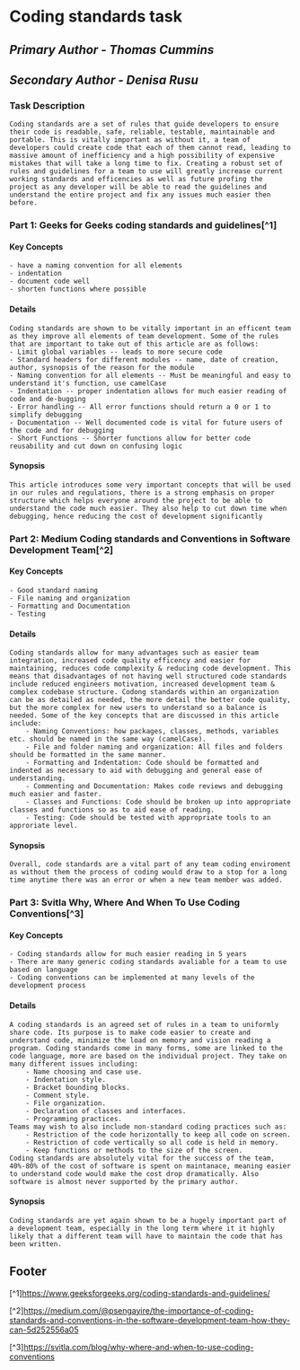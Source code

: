 # Coding standards task
## *Primary Author - Thomas Cummins*
## *Secondary Author - Denisa Rusu*

### **Task Description**        
    Coding standards are a set of rules that guide developers to ensure their code is readable, safe, reliable, testable, maintainable and portable. This is vitally important as without it, a team of developers could create code that each of them cannot read, leading to massive amount of inefficiency and a high possibility of expensive mistakes that will take a long time to fix. Creating a robust set of rules and guidelines for a team to use will greatly increase current working standards and efficencies as well as future profing the project as any developer will be able to read the guidelines and understand the entire project and fix any issues much easier then before.

### Part 1: Geeks for Geeks coding standards and guidelines[^1]
#### **Key Concepts**
    - have a naming convention for all elements
    - indentation
    - document code well
    - shorten functions where possible
#### **Details**
    Coding standards are shown to be vitally important in an efficent team as they improve all elements of team development. Some of the rules that are important to take out of this article are as follows:
    - Limit global variables -- leads to more secure code
    - Standard headers for different modules -- name, date of creation, author, sysnopsis of the reason for the module
    - Naming convention for all elements -- Must be meaningful and easy to understand it's function, use camelCase
    - Indentation -- proper indentation allows for much easier reading of code and de-bugging
    - Error handling -- All error functions should return a 0 or 1 to simplify debugging
    - Documentation -- Well documented code is vital for future users of the code and for debugging
    - Short Functions -- Shorter functions allow for better code reusability and cut down on confusing logic
#### **Synopsis**
    This article introduces some very important concepts that will be used in our rules and regulations, there is a strong emphasis on proper structure which helps everyone around the project to be able to understand the code much easier. They also help to cut down time when debugging, hence reducing the cost of development significantly


### Part 2: Medium Coding standards and Conventions in Software Development Team[^2]
#### **Key Concepts**
    - Good standard naming
    - File naming and organization
    - Formatting and Documentation
    - Testing
#### **Details**
    Coding standards allow for many advantages such as easier team integration, increased code quality efficency and easier for maintaining, reduces code complexity & reducing code development. This means that disadvantages of not having well structured code standards include reduced engineers motivation, increased development team & complex codebase structure. Codong standards within an organization can be as detailed as needed, the more detail the better code quality, but the more complex for new users to understand so a balance is needed. Some of the key concepts that are discussed in this article include: 
        - Naming Conventions: how packages, classes, methods, variables etc. should be named in the same way (camelCase).
        - File and folder naming and organization: All files and folders should be formatted in the same manner.
        - Formatting and Indentation: Code should be formatted and indented as necessary to aid with debugging and general ease of understanding.
        - Commenting and Documentation: Makes code reviews and debugging much easier and faster.
        - Classes and Functions: Code should be broken up into appropriate classes and functions so as to aid ease of reading.
        - Testing: Code should be tested with appropriate tools to an approriate level.
#### **Synopsis**
    Overall, code standards are a vital part of any team coding enviroment as without them the process of coding would draw to a stop for a long time anytime there was an error or when a new team member was added.

### Part 3: Svitla Why, Where And When To Use Coding Conventions[^3]
#### **Key Concepts**
    - Coding standards allow for much easier reading in 5 years
    - There are many generic coding standards avaliable for a team to use based on language
    - Coding conventions can be implemented at many levels of the development process
#### **Details**
    A coding standards is an agreed set of rules in a team to uniformly share code. Its purpose is to make code easier to create and understand code, minimize the load on memory and vision reading a program. Coding standards come in many forms, some are linked to the code language, more are based on the individual project. They take on many different issues including: 
        - Name choosing and case use.
        - Indentation style.
        - Bracket bounding blocks.
        - Comment style.
        - File organization.
        - Declaration of classes and interfaces.
        - Programming practices.
    Teams may wish to also include non-standard coding practices such as:
        - Restriction of the code horizontally to keep all code on screen.
        - Restriction of code vertically so all code is held in memory.
        - Keep functions or methods to the size of the screen.
    Coding standards are absolutely vital for the success of the team, 40%-80% of the cost of software is spent on maintanace, meaning easier to understand code would make the cost drop dramatically. Also software is almost never supported by the primary author.
#### **Synopsis**
    Coding standards are yet again shown to be a hugely important part of a development team, especially in the long term where it it highly likely that a different team will have to maintain the code that has been written.

## Footer
[^1]https://www.geeksforgeeks.org/coding-standards-and-guidelines/

[^2]https://medium.com/@psengayire/the-importance-of-coding-standards-and-conventions-in-the-software-development-team-how-they-can-5d252556a05

[^3]https://svitla.com/blog/why-where-and-when-to-use-coding-conventions